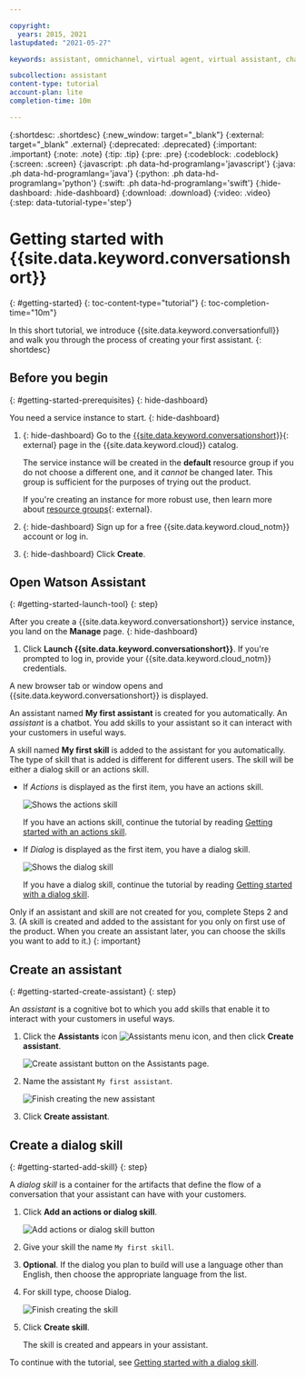 ```yaml
---

copyright:
  years: 2015, 2021
lastupdated: "2021-05-27"

keywords: assistant, omnichannel, virtual agent, virtual assistant, chatbot, conversation, watson assistant, watson conversation

subcollection: assistant
content-type: tutorial
account-plan: lite
completion-time: 10m

---
```


{:shortdesc: .shortdesc}
{:new_window: target="_blank"}
{:external: target="_blank" .external}
{:deprecated: .deprecated}
{:important: .important}
{:note: .note}
{:tip: .tip}
{:pre: .pre}
{:codeblock: .codeblock}
{:screen: .screen}
{:javascript: .ph data-hd-programlang='javascript'}
{:java: .ph data-hd-programlang='java'}
{:python: .ph data-hd-programlang='python'}
{:swift: .ph data-hd-programlang='swift'}
{:hide-dashboard: .hide-dashboard}
{:download: .download}
{:video: .video}
{:step: data-tutorial-type='step'}
 
# Getting started with {{site.data.keyword.conversationshort}}
{: #getting-started}
{: toc-content-type="tutorial"}
{: toc-completion-time="10m"}

In this short tutorial, we introduce {{site.data.keyword.conversationfull}} and walk you through the process of creating your first assistant.
{: shortdesc}

## Before you begin
{: #getting-started-prerequisites}
{: hide-dashboard}

You need a service instance to start.
{: hide-dashboard}

1.  {: hide-dashboard} Go to the [{{site.data.keyword.conversationshort}}](https://cloud.ibm.com/catalog/services/watson-assistant){: external} page in the {{site.data.keyword.cloud}} catalog.

    The service instance will be created in the **default** resource group if you do not choose a different one, and it *cannot* be changed later. This group is sufficient for the purposes of trying out the product.

    If you're creating an instance for more robust use, then learn more about [resource groups](/docs/account?topic=account-account_setup){: external}.
1.  {: hide-dashboard} Sign up for a free {{site.data.keyword.cloud_notm}} account or log in.
1.  {: hide-dashboard} Click **Create**.

## Open Watson Assistant
{: #getting-started-launch-tool}
{: step}

After you create a {{site.data.keyword.conversationshort}} service instance, you land on the **Manage** page.
{: hide-dashboard}

1.  Click **Launch {{site.data.keyword.conversationshort}}**. If you're prompted to log in, provide your {{site.data.keyword.cloud_notm}} credentials.

A new browser tab or window opens and {{site.data.keyword.conversationshort}} is displayed.

An assistant named **My first assistant** is created for you automatically. An *assistant* is a chatbot. You add skills to your assistant so it can interact with your customers in useful ways.

A skill named **My first skill** is added to the assistant for you automatically. The type of skill that is added is different for different users. The skill will be either a dialog skill or an actions skill.

- If *Actions* is displayed as the first item, you have an actions skill.

  ![Shows the actions skill](images/gs-actions-skill.png)

  If you have an actions skill, continue the tutorial by reading [Getting started with an actions skill](/docs/assistant?topic=assistant-gs-actions).

- If *Dialog* is displayed as the first item, you have a dialog skill.

  ![Shows the dialog skill](images/gs-dialog-skill.png)

  If you have a dialog skill, continue the tutorial by reading [Getting started with a dialog skill](/docs/assistant?topic=assistant-gs-dialog).

Only if an assistant and skill are not created for you, complete Steps 2 and 3. (A skill is created and added to the assistant for you only on first use of the product. When you create an assistant later, you can choose the skills you want to add to it.)
{: important}

## Create an assistant
{: #getting-started-create-assistant}
{: step}

An *assistant* is a cognitive bot to which you add skills that enable it to interact with your customers in useful ways.

1.  Click the **Assistants** icon ![Assistants menu icon](images/nav-ass-icon.png), and then click **Create assistant**.

    ![Create assistant button on the Assistants page.](images/gs-create-assistant.png)
1.  Name the assistant `My first assistant`.

    ![Finish creating the new assistant](images/gs-create-assistant-done.png)

1.  Click **Create assistant**.

## Create a dialog skill
{: #getting-started-add-skill}
{: step}

A *dialog skill* is a container for the artifacts that define the flow of a conversation that your assistant can have with your customers.

1.  Click **Add an actions or dialog skill**.

    ![Add actions or dialog skill button](images/gs-addskill.png)

1.  Give your skill the name `My first skill`.

1.  **Optional**. If the dialog you plan to build will use a language other than English, then choose the appropriate language from the list.

1.  For skill type, choose Dialog.

    ![Finish creating the skill](images/gs-add-skill-done.png)

1.  Click **Create skill**.

    The skill is created and appears in your assistant.

To continue with the tutorial, see [Getting started with a dialog skill](/docs/assistant?topic=assistant-gs-dialog).
